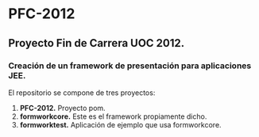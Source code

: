 PFC-2012
========

Proyecto Fin de Carrera UOC 2012.
---------------------------------

### Creación de un framework de presentación para aplicaciones JEE.
	
El repositorio se compone de tres proyectos:

1. **PFC-2012.** Proyecto pom.
1. **formworkcore.** Este es el framework propiamente dicho.
1. **formworktest.** Aplicación de ejemplo que usa formworkcore.

